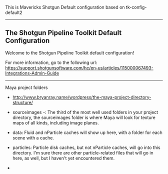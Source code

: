 This is Mavericks Shotgun Default configuration
based on tk-config-default2


-------------------------------------------------------------------------
The Shotgun Pipeline Toolkit Default Configuration
-------------------------------------------------------------------------

Welcome to the Shotgun Pipeline Toolkit default configuration! 

For more information, go to the following url:
https://support.shotgunsoftware.com/hc/en-us/articles/115000067493-Integrations-Admin-Guide

-------------------------------------------------------------------------

Maya project folders
- http://www.bryanray.name/wordpress/the-maya-project-directory-structure/

- sourceimages -: The third of the most well used folders in your project
  directory, the sourceimages folder is where Maya will look for texture
  maps of all kinds, including image planes.
- data: Fluid and nParticle caches will show up here, with a folder for
  each scene with a cache.
- particles: Particle disk caches, but not nParticle caches, will go into
  this directory. I'm sure there are other particle-related files that
  will go in here, as well, but I haven't yet encountered them.
- 
